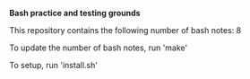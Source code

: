 **Bash practice and testing grounds**

This repository contains the following number of bash notes:
8

To update the number of bash notes, run 'make'

To setup, run 'install.sh'
